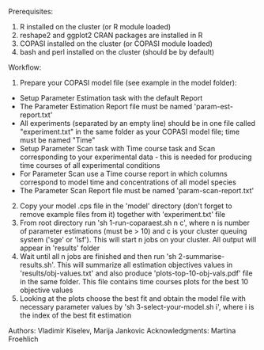Prerequisites:

1. R installed on the cluster (or R module loaded)
2. reshape2 and ggplot2 CRAN packages are installed in R
3. COPASI installed on the cluster (or COPASI module loaded)
4. bash and perl installed on the cluster (should be by default)

Workflow:

1. Prepare your COPASI model file (see example in the model folder):
 * Setup Parameter Estimation task with the default Report
 * The Parameter Estimation Report file must be named 'param-est-report.txt'
 * All experiments (separated by an empty line) should be in one file called "experiment.txt" in the same folder as your COPASI model file; time must be named "Time"
 * Setup Parameter Scan task with Time course task and Scan corresponding to your experimental data - this is needed for producing time courses of all experimental conditions
 * For Parameter Scan use a Time course report in which columns correspond to model time and concentrations of all model species
 * The Parameter Scan Report file must be named 'param-scan-report.txt'

2. Copy your model .cps file in the 'model' directory (don't forget to remove example files from it) together with 'experiment.txt' file
3. From root directory run 'sh 1-run-coparaest.sh n c', where n is number of parameter estimations (must be > 10) and c is your cluster queuing system ('sge' or 'lsf'). This will start n jobs on your cluster. All output will appear in 'results' folder
4. Wait until all n jobs are finished and then run 'sh 2-summarise-results.sh'. This will summarize all estimation objectives values in 'results/obj-values.txt' and also produce 'plots-top-10-obj-vals.pdf' file in the same folder. This file contains time courses plots for the best 10 objective values
5. Looking at the plots choose the best fit and obtain the model file with necessary parameter values by 'sh 3-select-your-model.sh i', where i is the index of the best fit estimation

Authors: Vladimir Kiselev, Marija Jankovic
Acknowledgments: Martina Froehlich
